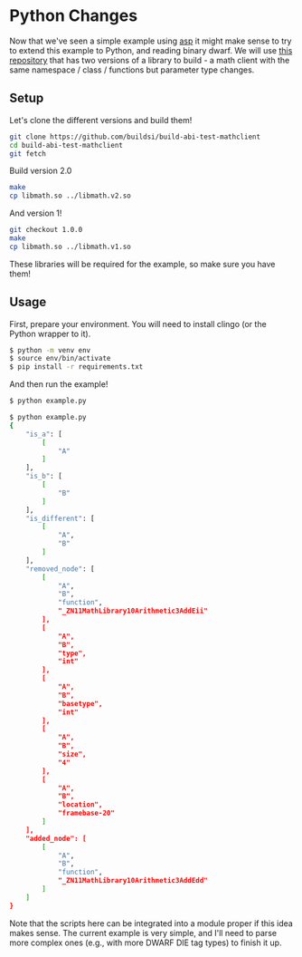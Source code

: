 # Python Changes

Now that we've seen a simple example using [asp](../asp) it might make sense
to try to extend this example to Python, and reading binary dwarf. We will
use [this repository](https://github.com/buildsi/build-abi-test-mathclient) that has two versions of a 
library to build - a math client with the same namespace  / class / functions
but parameter type changes.

## Setup

Let's clone the different versions and build them!

```bash
git clone https://github.com/buildsi/build-abi-test-mathclient
cd build-abi-test-mathclient
git fetch
```
Build version 2.0

```bash
make
cp libmath.so ../libmath.v2.so
```

And version 1!

```bash
git checkout 1.0.0
make
cp libmath.so ../libmath.v1.so
```

These libraries will be required for the example, so make sure you have them!

## Usage

First, prepare your environment. You will need to install clingo (or the Python wrapper to it).

```bash
$ python -m venv env
$ source env/bin/activate
$ pip install -r requirements.txt
```

And then run the example!

```bash
$ python example.py
```
```bash
$ python example.py 
{
    "is_a": [
        [
            "A"
        ]
    ],
    "is_b": [
        [
            "B"
        ]
    ],
    "is_different": [
        [
            "A",
            "B"
        ]
    ],
    "removed_node": [
        [
            "A",
            "B",
            "function",
            "_ZN11MathLibrary10Arithmetic3AddEii"
        ],
        [
            "A",
            "B",
            "type",
            "int"
        ],
        [
            "A",
            "B",
            "basetype",
            "int"
        ],
        [
            "A",
            "B",
            "size",
            "4"
        ],
        [
            "A",
            "B",
            "location",
            "framebase-20"
        ]
    ],
    "added_node": [
        [
            "A",
            "B",
            "function",
            "_ZN11MathLibrary10Arithmetic3AddEdd"
        ]
    ]
}
```

Note that the scripts here can be integrated into a module proper if this
idea makes sense. The current example is very simple, and I'll need to parse more complex
ones (e.g., with more DWARF DIE tag types) to finish it up.
